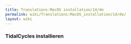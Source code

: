 ```yaml
---
title: Translations:MacOS installation/14/de
permalink: wiki/Translations:MacOS_installation/14/de/
layout: wiki
---
```


### TidalCycles installieren
